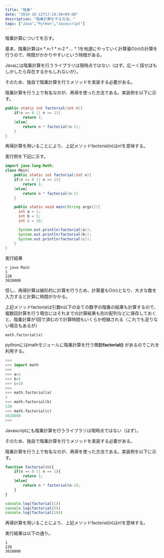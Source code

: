 ```yaml
---
title: "階乗"
date: "2019-10-12T17:19:30+09:00"
description: "階乗計算をする方法。"
tags: ["Java","Python","Javascript"]
---
```


階乗計算についてを示す。  

基本、階乗計算はn * n-1 * n-2 * ... * 1を地道にやっていく計算量O(n)の計算を行うので、時間がかかりやすいという特徴がある。  

<div class="note_content_by_programming_language" id="note_content_Java">

Javaには階乗計算を行うライブラリは現時点ではない（はず。広ーく探せばもしかしたら存在するかもしれないが）。   

そのため、独自で階乗計算を行うメソッドを実装する必要がある。  

階乗計算を行う上で有名なのが、再帰を使った方法である。実装例を以下に示す。

```java
public static int factorial(int n){
    if(n == 0 || n == 1){
        return 1;
    }else{
        return n * factorial(n-1);
    }
}
```

再帰計算を用いることにより、上記メソッドfactorial(n)はn!を意味する。

実行例を下記に示す。  

```java
import java.lang.Math;
class Main{
    public static int factorial(int n){
    if(n == 0 || n == 1){
        return 1;
    }else{
        return n * factorial(n-1)
    }

    public static void main(String args[]){
      int a = 1;
      int b = 5;
      int c = 10;

      System.out.println(factorial(a));
      System.out.println(factorial(b));
      System.out.println(factorial(c));
    }
}
```

実行結果

```
> java Main
1
120
3628800
```

但し、再帰計算は線形的に計算を行うため、計算量もO(n)となり、大きな数を入力すると計算に時間がかかる。

上記メソッドfactorialは引数n以下の全ての数字の階乗の結果も計算するので、複数回計算を行う場合にはそれまでの計算結果も別の配列などに保存しておくと、階乗計算が1回で済むので計算時間もいくらか短縮される（これでも足りない場合もあるが）

</div>
<div class="note_content_by_programming_language" id="note_content_Python">

`math.factorial(x)`

pythonにはmathモジュールに階乗計算を行う関数**factorial()**  があるのでこれを利用する。

```python
>>>
>>> import math
>>> 
>>> a=1       
>>> b=5
>>> c=10
>>> 
>>> math.factorial(a)
1
>>> math.factorial(b)
120
>>> math.factorial(c)
3628800
>>>
```

</div>
<div class="note_content_by_programming_language" id="note_content_Javascript">

Javascriptにも階乗計算を行うライブラリは現時点ではない（はず）。

そのため、独自で階乗計算を行うメソッドを実装する必要がある。  

階乗計算を行う上で有名なのが、再帰を使った方法である。実装例を以下に示す。

```javascript
function factorial(n){
    if(n == 0 || n == 1){
        return 1;
    }else{
        return n * factorial(n-1);
    }
}

console.log(factorial(1))
console.log(factorial(5))
console.log(factorial(10))
```

再帰計算を用いることにより、上記メソッドfactorial(n)はn!を意味する。

実行結果は以下の通り。

```
1
120
3628800
```

</div>

